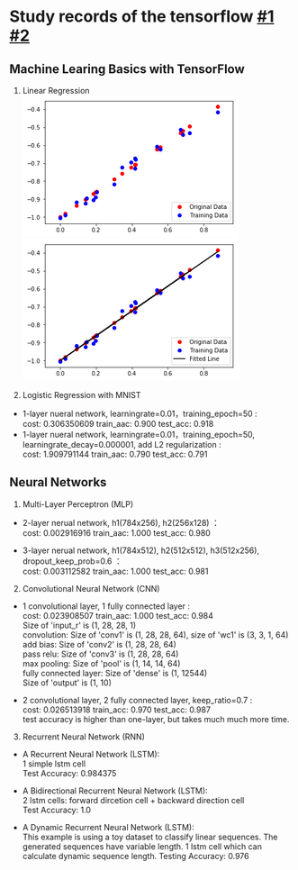 Study records of the tensorflow [#1](https://github.com/sjchoi86/Tensorflow-101) [#2](https://github.com/aymericdamien/TensorFlow-Examples)
======

## Machine Learing Basics with TensorFlow
1. Linear Regression <br>
![](https://github.com/ddddwy/TensorFlow-learning/raw/master/images/linear_regression1.png)<br>
![](https://github.com/ddddwy/TensorFlow-learning/raw/master/images/linear_regression2.png)<br>

2. Logistic Regression with MNIST<br>
* 1-layer nueral network, learningrate=0.01，training_epoch=50 :<br>
		cost: 0.306350609 train_aac: 0.900 test_acc: 0.918<br>
* 1-layer nueral network, learningrate=0.01，training_epoch=50, learningrate_decay=0.000001, add L2 regularization :<br>
		cost: 1.909791144 train_aac: 0.790 test_acc: 0.791<br>

		
## Neural Networks	
1. Multi-Layer Perceptron (MLP)
* 2-layer nerual network, h1(784x256), h2(256x128) ：<br>
		cost: 0.002916916 train_aac: 1.000 test_acc: 0.980<br>

* 3-layer nerual network, h1(784x512), h2(512x512), h3(512x256), dropout_keep_prob=0.6 ：<br>
		cost: 0.003112582 train_aac: 1.000 test_acc: 0.981<br>

		
2. Convolutional Neural Network (CNN)
* 1 convolutional layer, 1 fully connected layer :<br>
		cost: 0.023908507 train_aac: 1.000  test_acc: 0.984<br>
		Size of 'input_r' is (1, 28, 28, 1)<br>
		convolution: Size of 'conv1' is (1, 28, 28, 64), size of 'wc1' is (3, 3, 1, 64)<br>
		add bias: Size of 'conv2' is (1, 28, 28, 64)<br>
		pass relu: Size of 'conv3' is (1, 28, 28, 64)<br>
		max pooling: Size of 'pool' is (1, 14, 14, 64)<br>
		fully connected layer: Size of 'dense' is (1, 12544)<br>
		Size of 'output' is (1, 10)<br>

* 2 convolutional layer, 2 fully connected layer, keep_ratio=0.7 :<br>
		cost: 0.026513918 train_acc: 0.970 test_acc: 0.987<br>
		test accuracy is higher than one-layer, but takes much much more time.<br>

		
3. Recurrent Neural Network (RNN)
* A Recurrent Neural Network (LSTM): <br>
		1 simple lstm cell <br>
		Test Accuracy: 0.984375<br>

* A Bidirectional Recurrent Neural Network (LSTM):<br>
		2 lstm cells: forward dircetion cell + backward direction cell <br>
		Test Accuracy: 1.0<br>

* A Dynamic Recurrent Neural Network (LSTM):<br>
		This example is using a toy dataset to classify linear sequences. The generated sequences have variable length.
		1 lstm cell which can calculate dynamic sequence length.
		Testing Accuracy: 0.976